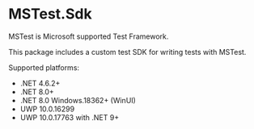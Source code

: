 # MSTest.Sdk

MSTest is Microsoft supported Test Framework.

This package includes a custom test SDK for writing tests with MSTest.

Supported platforms:

- .NET 4.6.2+
- .NET 8.0+
- .NET 8.0 Windows.18362+ (WinUI)
- UWP 10.0.16299
- UWP 10.0.17763 with .NET 9+
